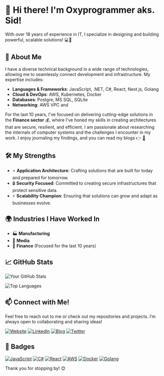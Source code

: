 # 👋 Hi there! I'm Oxyprogrammer aks. Sid!

With over 18 years of experience in IT, I specialize in designing and building powerful, scalable solutions! 💻🚀

## 🌟 About Me

I have a diverse technical background in a wide range of technologies, allowing me to seamlessly connect development and infrastructure. My expertise includes:

- **Languages & Frameworks**: JavaScript, .NET, C#, React, Next.js, Golang
- **Cloud & DevOps**: AWS, Kubernetes, Docker
- **Databases**: Postgre, MS SQL, SQLite
- **Networking**: AWS VPC and 

For the last 10 years, I've focused on delivering cutting-edge solutions in the **Finance sector** 💰, where I've honed my skills in creating architectures that are secure, resilient, and efficient. 
I am passionate about researching the internals of computer systems and the challenges I encounter in my work. I enjoy journaling my findings, and you can read my blogs 👉 [🔗](https://oxyprogrammer.com)



## 🛠️ My Strengths
- ⭐ **Application Architecture**: Crafting solutions that are built for today and prepared for tomorrow.
- 🔒 **Security Focused**: Committed to creating secure infrastructures that protect sensitive data.
- ⚡ **Scalability Champion**: Ensuring that solutions can grow and adapt as businesses evolve.

## 🌍 Industries I Have Worked In
- 🏭 **Manufacturing**
- 🎥 **Media**
- 💼 **Finance** (Focused for the last 10 years)


## 📈 GitHub Stats

![Your GitHub Stats](https://github-readme-stats.vercel.app/api?username=oxyprogrammer&show_icons=true&hide_title=true&count_private=true&theme=radical)

![Top Languages](https://github-readme-stats.vercel.app/api/top-langs/?username=oxyprogrammer&show_icons=true&theme=radical)


## 📫 Connect with Me!
Feel free to reach out to me or check out my repositories and projects. I’m always open to collaborating and sharing ideas!

[![Website](https://img.shields.io/badge/Website-4E8CBA?style=flat&logo=internet-explorer&logoColor=white)](https://www.siddhartha-sarkar.com) [![LinkedIn](https://img.shields.io/badge/LinkedIn-0072b1?style=flat&logo=linkedin&logoColor=white)](https://www.linkedin.com/in/sid-sarkar/) [![Blog](https://img.shields.io/badge/Blog-FF5722?style=flat&logo=blogger&logoColor=white)](https://oxyprogrammer.com) [![Twitter](https://img.shields.io/badge/Twitter-1DA1F2?style=flat&logo=twitter&logoColor=white)](https://x.com/oxyprogrammer)


## 🏅 Badges
[![JavaScript](https://img.shields.io/badge/-JavaScript-F7DF1E?style=flat&logo=javascript&logoColor=black)](https://developer.mozilla.org/docs/Web/JavaScript) 
[![C#](https://img.shields.io/badge/-C%23-239120?style=flat&logo=c-sharp&logoColor=white)](https://docs.microsoft.com/en-us/dotnet/csharp/) 
[![React](https://img.shields.io/badge/-React-61DAFB?style=flat&logo=react&logoColor=black)](https://reactjs.org/) 
[![AWS](https://img.shields.io/badge/AWS-232F3E?style=flat&logo=amazonaws&logoColor=white)](https://aws.amazon.com) 
[![Docker](https://img.shields.io/badge/-Docker-2496ED?style=flat&logo=docker&logoColor=white)](https://www.docker.com/) 
[![Golang](https://img.shields.io/badge/-Go-00ADD8?style=flat&logo=go&logoColor=white)](https://golang.org/)


Thank you for stopping by! 😊
